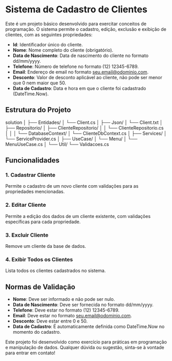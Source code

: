 ﻿# Sistema de Cadastro de Clientes

Este é um projeto básico desenvolvido para exercitar conceitos de programação. O sistema permite o cadastro, edição, exclusão e exibição de clientes, com as seguintes propriedades:

- **Id**: Identificador único do cliente.
- **Nome**: Nome completo do cliente (obrigatório).
- **Data de Nascimento**: Data de nascimento do cliente no formato dd/mm/yyyy.
- **Telefone**: Número de telefone no formato (12) 12345-6789.
- **Email**: Endereço de email no formato seu.email@odominio.com.
- **Desconto**: Valor de desconto aplicável ao cliente, não pode ser menor que 0 nem maior que 50.
- **Data de Cadastro**: Data e hora em que o cliente foi cadastrado (DateTime.Now).

## Estrutura do Projeto

solution
│
├── Entidades/
│   └── Client.cs
│
├── Json/
│   └── Client.txt
│
├── Repositorio/
│   ├── ClienteRepositorio/
│   │   └── ClienteRepositorio.cs
│   │
│   └── DatabaseContext/
│       └── ClienteDbContext.cs
│
├── Services/
│   └── ServiceProvider.cs
│
├── UseCase/
│   └── Menu/
│       └── MenuUseCase.cs
│
└── Util/
    └── Validacoes.cs

    
## Funcionalidades

### 1. Cadastrar Cliente
Permite o cadastro de um novo cliente com validações para as propriedades mencionadas.

### 2. Editar Cliente
Permite a edição dos dados de um cliente existente, com validações específicas para cada propriedade.

### 3. Excluir Cliente
Remove um cliente da base de dados.

### 4. Exibir Todos os Clientes
Lista todos os clientes cadastrados no sistema.

## Normas de Validação

- **Nome**: Deve ser informado e não pode ser nulo.
- **Data de Nascimento**: Deve ser fornecida no formato dd/mm/yyyy.
- **Telefone**: Deve estar no formato (12) 12345-6789.
- **Email**: Deve estar no formato seu.email@odominio.com.
- **Desconto**: Deve estar entre 0 e 50.
- **Data de Cadastro**: É automaticamente definida como DateTime.Now no momento do cadastro.

Este projeto foi desenvolvido como exercício para práticas em programação e manipulação de dados. Qualquer dúvida ou sugestão, sinta-se à vontade para entrar em contato!
